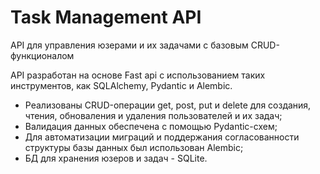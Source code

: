 # Task Management API
API для управления юзерами и их задачами с базовым CRUD-функционалом

API разработан на основе Fast api с использованием таких инструментов, как SQLAlchemy, Pydantic и Alembic.

- Реализованы CRUD-операции get, post, put и delete для создания, чтения, обноваления и удаления пользователей и их задач;
- Валидация данных обеспечена с помощью Pydantic-схем;
- Для автоматизации миграций и поддержания согласованности структуры базы данных был использован Alembic;
- БД для хранения юзеров и задач - SQLite.
